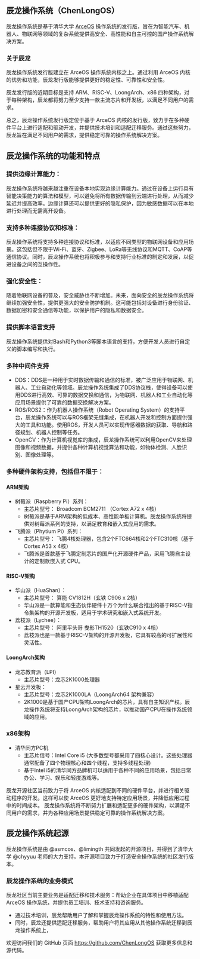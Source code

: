 ## 辰龙操作系统（ChenLongOS）
辰龙操作系统是基于清华大学 [ArceOS](https://github.com/rcore-os/arceos) 操作系统的发行版，旨在为智能汽车、机器人、物联网等领域的复杂系统提供高安全、高性能和自主可控的国产操作系统解决方案。

### 关于辰龙
辰龙操作系统发行版建立在 ArceOS 操作系统内核之上。通过利用 ArceOS 内核的优势和功能，辰龙发行版能够提供更好的稳定性、可靠性和安全性。

辰龙发行版的近期目标是支持 ARM、RISC-V、LoongArch、x86 四种架构，对于每种架构，辰龙都将努力至少支持一款主流芯片和开发板，以满足不同用户的需求。

总之，辰龙操作系统发行版定位于基于 ArceOS 内核的发行版，致力于在多种硬件平台上进行适配和驱动开发，并提供技术培训和适配迁移服务。通过这些努力，辰龙旨在满足不同用户的需求，提供稳定可靠的操作系统解决方案。

## 辰龙操作系统的功能和特点
### 提供边缘计算能力：
辰龙操作系统将越来越注重在设备本地实现边缘计算能力。通过在设备上运行具有智能决策能力的算法和模型，可以避免将所有数据传输到云端进行处理，从而减少延迟并提高效率。边缘计算还可以提供更好的隐私保护，因为敏感数据可以在本地进行处理而无需离开设备。

### 支持多种连接协议和标准：
辰龙操作系统将支持多种连接协议和标准，以适应不同类型的物联网设备和应用场景。这包括但不限于Wi-Fi、蓝牙、Zigbee、LoRa等无线协议和MQTT、CoAP等通信协议。同时，辰龙操作系统也将积极参与和支持行业标准的制定和发展，以促进设备之间的互操作性。

### 强化安全性：
随着物联网设备的普及，安全威胁也不断增加。未来，面向安全的辰龙操作系统将继续加强安全性，提供更强大的安全防护机制。这可能包括对设备进行身份验证、数据加密和安全通信等功能，以保护用户的隐私和数据安全。

### 提供脚本语言支持
辰龙操作系统提供对Bash和Python3等脚本语言的支持，方便开发人员进行自定义的脚本编写和执行。

### 多种中间件支持
* DDS：DDS是一种用于实时数据传输和通信的标准，被广泛应用于物联网、机器人、工业自动化等领域。辰龙操作系统集成了DDS协议栈，使得设备可以使用DDS进行高效、可靠的数据交换和通信，为物联网、机器人和工业自动化等应用场景提供了可靠的数据交换解决方案。
* ROS/ROS2：作为机器人操作系统（Robot Operating System）的支持平台，辰龙操作系统可以与ROS框架无缝集成，在机器人开发和控制方面提供强大的工具和功能。使用ROS，开发人员可以实现传感器数据的获取、导航和路径规划、机器人控制等任务。
* OpenCV：作为计算机视觉库的集成，辰龙操作系统可以利用OpenCV来处理图像和视频数据，并提供各种计算机视觉算法和功能，如物体检测、人脸识别、图像处理等。

### 多种硬件架构支持，包括但不限于：

#### ARM架构
* 树莓派（Raspberry Pi）系列：
   - 主芯片型号： Broadcom BCM2711 （Cortex A72 x 4核）
   - 树莓派是基于ARM架构的低成本、高性能单板计算机。辰龙操作系统将提供对树莓派系列的支持，以满足教育和嵌入式应用的需求。
* 飞腾派（Phytium Pi）系列：
   - 主芯片型号： 飞腾4核处理器，包含2个FTC664核和2个FTC310核（基于Cortex A53 x 4核）
   - 飞腾派是首款基于飞腾定制芯片的国产化开源硬件产品，采用飞腾自主设计的定制款嵌入式 CPU。

#### RISC-V架构
* 华山派（HuaShan）：
   - 主芯片型号： 算能 CV1812H（玄铁 C906 x 2核）
   - 华山派是一款算能和生态伙伴硬件十万个为什么联合推出的基于RISC-V指令集架构的开源开发板，适用于学术研究和嵌入式系统开发。
* 荔枝派（Lychee）：
  - 主芯片型号： 阿里平头哥 曳影TH1520（玄铁C910 x 4核）
  - 荔枝派也是一款基于RISC-V架构的开源开发板，它具有较高的可扩展性和灵活性。

#### LoongArch架构
* 龙芯教育派（LPI）
  - 主芯片型号：龙芯2K1000处理器
* 星云开发板：
  - 主芯片型号：龙芯2K1000LA（LoongArch64 架构兼容）
  - 2K1000是基于国产CPU架构LoongArch的芯片，具有自主知识产权。辰龙操作系统将支持LoongArch架构的芯片，以推动国产CPU在操作系统领域的应用。

### x86架构
* 清华同方PC机
  - 主芯片信号：Intel Core i5 (大多数型号都采用了四核心设计。这些处理器通常配备了四个物理核心和四个线程，支持多线程处理)
  - 基于Intel i5的清华同方品牌机可以适用于各种不同的应用场景，包括日常办公、学习、娱乐和轻度游戏等。

辰龙开源社区当前致力于将 ArceOS 内核适配到不同的硬件平台，并进行相关驱动程序的开发。这样可以使 ArceOS 更好地支持特定应用场景，并降低应用过程中的时间成本。
辰龙操作系统将不断努力扩展和适配更多的硬件架构，以满足不同用户的需求，并为各种应用场景提供稳定可靠的操作系统解决方案。

## 辰龙操作系统起源
辰龙操作系统是由 @asmcos、@limingth 共同发起的开源项目，并得到了清华大学 @chyyuu 老师的大力支持。本开源项目致力于打造安全操作系统的社区发行版本。

### 辰龙操作系统的业务模式
辰龙社区当前主要业务是适配迁移和技术服务：帮助企业在具体项目中移植适配 ArceOS 操作系统，并提供员工培训、技术支持和咨询服务。
* 通过技术培训，辰龙帮助用户了解和掌握辰龙操作系统的特性和使用方法。
* 同时，辰龙还提供适配迁移服务，帮助用户将其应用从其他操作系统迁移到辰龙操作系统上，

欢迎访问我们的 GitHub 页面 <https://github.com/ChenLongOS> 获取更多信息和源代码。
